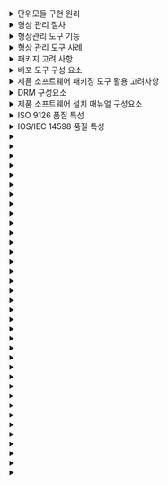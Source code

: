 <details>
<summary>단위모듈 구현 원리</summary>
  <b>정분추모</b><br/>
  정보은닉 / 분할과 정복 / 추상화 / 모듈 독립성
</details>

<details>
<summary>형상 관리 절차</summary>
  <b>식통감기</b><br/>
  형상 식별 / 형상 통제 / 형상 감사 / 형상 기록
</details>

<details>
<summary>형상관리 도구 기능</summary>
  <b>인아커</b><br/>
  체크인 / 체크아웃 / 커밋
</details>

<details>
<summary>형상 관리 도구 사례</summary>
  <b>CSG</b><br/>
  CVs / SVN / Git
</details>

<details>
<summary>패키지 고려 사항</summary>
  <b>환유관변</b><br/>
  사용자 시스템의 환경 정의 / UI 제공 / 관리 서비스 제공형태 / 패키징 변경 및 개선관리 고려
</details>

<details>
<summary>배포 도구 구성 요소</summary>
  <b>암키식저 파정크인</b><br/>
  암호화 / 키 관리 / 식별 기술 / 저작권 표현 / 암호화 파일 생성 / 정책 관리 / 크랙 방지 / 인증
</details>

<details>
<summary>제픔 소프트웨어 패키징 도구 활용 고려사항</summary>
  <b>암이복최</b><br/>
  암호화,보안 / 이기종 연동 / 복잡성 및 비효율성 문제 / 최적합 암호화 알고리즘 적용
</details>

<details>
<summary>DRM 구성요소</summary>
  <b>제소분 클콘패 컨보</b><br/>
  콘텐츠 제공자 / 콘텐츠 소비자 / 콘텐츠 분배자 / 클리어링 하우스 / DRM 콘텐츠 / 패키저 / DRM 컨트롤러 / 보안 컨테이너
</details>

<details>
<summary>제품 소프트웨어 설치 매뉴얼 구성요소</summary>
  <b>개파절아 삭버고준</b><br/>
  제품 소프트웨어 개요 / 설치 관련 파일 / 설치 절차 / 설치 아이콘 / 삭제 방법 / 설치 버전 및 작성자 / 고객 지원 방법 및 FAQ / 준수 정보 & 제한 보증
</details>

<details>
<summary>ISO 9126 품질 특성</summary>
  <b>기신사효유이</b><br/>
  기능성 / 신뢰성 / 사용성 / 효율성 / 유지보수성 / 이식성
</details>

<details>
<summary>IOS/IEC 14598 품질 특성</summary>
  <b>반재공객</b><br/>
  반복성 / 재현성 / 공정성 / 객관성
</details>

<details>
<summary></summary>
  <b></b><br/>
  
</details>

<details>
<summary></summary>
  <b></b><br/>
  
</details>

<details>
<summary></summary>
  <b></b><br/>
  
</details>

<details>
<summary></summary>
  <b></b><br/>
  
</details>

<details>
<summary></summary>
  <b></b><br/>
  
</details>

<details>
<summary></summary>
  <b></b><br/>
  
</details>

<details>
<summary></summary>
  <b></b><br/>
  
</details>

<details>
<summary></summary>
  <b></b><br/>
  
</details>

<details>
<summary></summary>
  <b></b><br/>
  
</details>

<details>
<summary></summary>
  <b></b><br/>
  
</details>

<details>
<summary></summary>
  <b></b><br/>
  
</details>

<details>
<summary></summary>
  <b></b><br/>
  
</details>

<details>
<summary></summary>
  <b></b><br/>
  
</details>

<details>
<summary></summary>
  <b></b><br/>
  
</details>

<details>
<summary></summary>
  <b></b><br/>
  
</details>

<details>
<summary></summary>
  <b></b><br/>
  
</details>

<details>
<summary></summary>
  <b></b><br/>
  
</details>

<details>
<summary></summary>
  <b></b><br/>
  
</details>

<details>
<summary></summary>
  <b></b><br/>
  
</details>

<details>
<summary></summary>
  <b></b><br/>
  
</details>

<details>
<summary></summary>
  <b></b><br/>
  
</details>

<details>
<summary></summary>
  <b></b><br/>
  
</details>

<details>
<summary></summary>
  <b></b><br/>
  
</details>

<details>
<summary></summary>
  <b></b><br/>
  
</details>

<details>
<summary></summary>
  <b></b><br/>
  
</details>

<details>
<summary></summary>
  <b></b><br/>
  
</details>

<details>
<summary></summary>
  <b></b><br/>
  
</details>

<details>
<summary></summary>
  <b></b><br/>
  
</details>

<details>
<summary></summary>
  <b></b><br/>
  
</details>

<details>
<summary></summary>
  <b></b><br/>
  
</details>

<details>
<summary></summary>
  <b></b><br/>
  
</details>

<details>
<summary></summary>
  <b></b><br/>
  
</details>

<details>
<summary></summary>
  <b></b><br/>
  
</details>

<details>
<summary></summary>
  <b></b><br/>
  
</details>

<details>
<summary></summary>
  <b></b><br/>
  
</details>

<details>
<summary></summary>
  <b></b><br/>
  
</details>


























